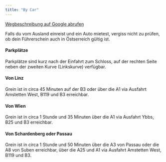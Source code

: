 ```yaml
---
title: "By Car"
---
```


<a href="https://www.google.com/maps/dir//Castle+Greinburg,+Greinburg+1,+4360+Grein,+Austria/@48.2261756,14.8506957,17z/data=!4m16!1m6!3m5!1s0x47724e0820767e7b:0x60e3b375b28d262e!2sCastle+Greinburg!8m2!3d48.2261756!4d14.8528844!4m8!1m0!1m5!1m1!1s0x47724e0820767e7b:0x60e3b375b28d262e!2m2!1d14.8528844!2d48.2261756!3e2" target="_blank" rel="noreferrer" rel="noreferrer">Wegbeschreibung auf Google abrufen</a>

Falls du vom Ausland einreist und ein Auto mietest, vergiss nicht zu prüfen, ob dein Führerschein auch in Östserreich gültig ist.

#### Parkplätze

Parkplätze sind kurz nach der Einfahrt zum Schloss, auf der rechten Seite neben der zweiten Kurve (Linkskurve) verfügbar. 
#### Von Linz

Grein ist in circa 45 Minuten auf der B3 oder über die A1 via Ausfahrt Amstetten West, B119 und B3 erreichbar.

#### Von Wien

Grein ist in circa 1 Stunde und 35 Minuten über die A1 via Ausfahrt Ybbs, B25 und B3 erreichbar.

#### Von Schardenberg oder Passau

Grein ist in circa 1 Stunde und 50 Minuten über die A3 von Passau oder die A8 von Suben erreichbar, über die A25 und A1 via Ausfahrt Amstetten West, B119 und B3.

